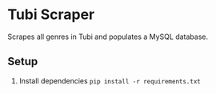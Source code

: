 # Tubi Scraper #

Scrapes all genres in Tubi and populates a MySQL database.

## Setup

1. Install dependencies ```pip install -r requirements.txt```